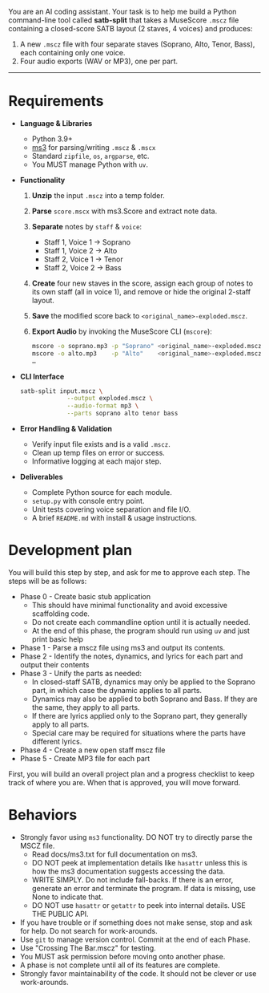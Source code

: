 You are an AI coding assistant. Your task is to help me build a Python command-line tool called **satb-split** that takes a MuseScore `.mscz` file containing a closed-score SATB layout (2 staves, 4 voices) and produces:

1. A new `.mscz` file with four separate staves (Soprano, Alto, Tenor, Bass), each containing only one voice.
2. Four audio exports (WAV or MP3), one per part.

---

# Requirements

* **Language & Libraries**

  * Python 3.9+
  * [ms3](https://github.com/johentsch/ms3) for parsing/writing `.mscz` & `.mscx`
  * Standard `zipfile`, `os`, `argparse`, etc.
  * You MUST manage Python with `uv`.

* **Functionality**

  1. **Unzip** the input `.mscz` into a temp folder.
  2. **Parse** `score.mscx` with ms3.Score and extract note data.
  3. **Separate** notes by `staff` & `voice`:

     * Staff 1, Voice 1 → Soprano
     * Staff 1, Voice 2 → Alto
     * Staff 2, Voice 1 → Tenor
     * Staff 2, Voice 2 → Bass
  4. **Create** four new staves in the score, assign each group of notes to its own staff (all in voice 1), and remove or hide the original 2-staff layout.
  5. **Save** the modified score back to `<original_name>-exploded.mscz`.
  6. **Export Audio** by invoking the MuseScore CLI (`mscore`):

     ```bash
     mscore -o soprano.mp3 -p "Soprano" <original_name>-exploded.mscz
     mscore -o alto.mp3    -p "Alto"    <original_name>-exploded.mscz
     …  
     ```

* **CLI Interface**

  ```bash
  satb-split input.mscz \
               --output exploded.mscz \
               --audio-format mp3 \
               --parts soprano alto tenor bass
  ```

* **Error Handling & Validation**

  * Verify input file exists and is a valid `.mscz`.
  * Clean up temp files on error or success.
  * Informative logging at each major step.

* **Deliverables**

  * Complete Python source for each module.
  * `setup.py` with console entry point.
  * Unit tests covering voice separation and file I/O.
  * A brief `README.md` with install & usage instructions.

# Development plan

You will build this step by step, and ask for me to approve each step. The steps will be as follows:

* Phase 0 - Create basic stub application
  * This should have minimal functionality and avoid excessive scaffolding code.
  * Do not create each commandline option until it is actually needed.
  * At the end of this phase, the program should run using `uv` and just print basic help
* Phase 1 - Parse a mscz file using ms3 and output its contents.
* Phase 2 - Identify the notes, dynamics, and lyrics for each part and output their contents
* Phase 3 - Unify the parts as needed:
  * In closed-staff SATB, dynamics may only be applied to the Soprano part, in which case the dynamic applies to all parts.
  * Dynamics may also be applied to both Soprano and Bass. If they are the same, they apply to all parts.
  * If there are lyrics applied only to the Soprano part, they generally apply to all parts.
  * Special care may be required for situations where the parts have different lyrics.
* Phase 4 - Create a new open staff mscz file
* Phase 5 - Create MP3 file for each part

First, you will build an overall project plan and a progress checklist to keep track of where you are.
When that is approved, you will move forward.

# Behaviors

* Strongly favor using `ms3` functionality. DO NOT try to directly parse the MSCZ file.
  * Read docs/ms3.txt for full documentation on ms3.
  * DO NOT peek at implementation details like `hasattr` unless this is how the ms3 documentation suggests accessing the data.
  * WRITE SIMPLY. Do not include fall-backs. If there is an error, generate an error and terminate the program. If data is missing, use None to indicate that.
  * DO NOT use `hasattr` or `getattr` to peek into internal details. USE THE PUBLIC API.
* If you have trouble or if something does not make sense, stop and ask for help. Do not search for work-arounds.
* Use `git` to manage version control. Commit at the end of each Phase.
* Use "Crossing The Bar.mscz" for testing.
* You MUST ask permission before moving onto another phase.
* A phase is not complete until all of its features are complete.
* Strongly favor maintainability of the code. It should not be clever or use work-arounds.
